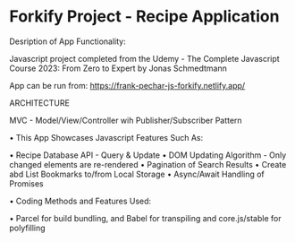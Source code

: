 # Forkify Project - Recipe Application

Desription of App Functionality:

Javascript project completed from the Udemy - The Complete Javascript Course 2023: From Zero to Expert by Jonas Schmedtmann

App can be run from: https://frank-pechar-js-forkify.netlify.app/

ARCHITECTURE

MVC - Model/View/Controller wih Publisher/Subscriber Pattern

• This App Showcases Javascript Features Such As:

• Recipe Database API - Query & Update
• DOM Updating Algorithm - Only changed elements are re-rendered
• Pagination of Search Results
• Create abd List Bookmarks to/from Local Storage
• Async/Await Handling of Promises

• Coding Methods and Features Used:

• Parcel for build bundling, and Babel for transpiling and core.js/stable for polyfilling

